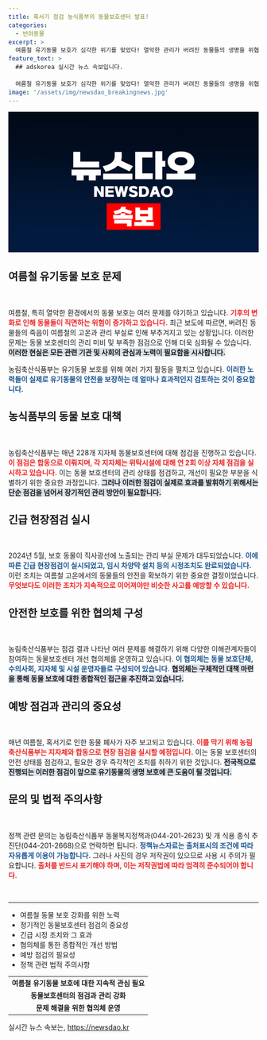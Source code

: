 ```yaml
---
title: 혹서기 점검 농식품부의 동물보호센터 발표!
categories:
  - 반려동물
excerpt: >
  여름철 유기동물 보호가 심각한 위기를 맞았다! 열악한 관리가 버려진 동물들의 생명을 위협하며, 정부의 긴급 점검과 개선 노력이 필요하다. 변화의 현장을 지켜보자!
feature_text: >
  ## adskorea 실시간 뉴스 속보입니다.

  여름철 유기동물 보호가 심각한 위기를 맞았다! 열악한 관리가 버려진 동물들의 생명을 위협하며, 정부의 긴급 점검과 개선 노력이 필요하다. 변화의 현장을 지켜보자!
image: '/assets/img/newsdao_breakingnews.jpg'
---
```


<p><img src="/assets/img/newsdao_breakingnews.jpg" alt="adskorea 속보" /></p>

<h2 data-ke-size="size26">여름철 유기동물 보호 문제</h2>

<p data-ke-size="size16">&nbsp;</p>

<p>여름철, 특히 열악한 환경에서의 동물 보호는 여러 문제를 야기하고 있습니다. <b><span style="color: #ee2323;">기후의 변화로 인해 동물들이 직면하는 위험이 증가하고 있습니다.</span></b> 최근 보도에 따르면, 버려진 동물들의 죽음이 여름철의 고온과 관리 부실로 인해 부추겨지고 있는 상황입니다. 이러한 문제는 동물 보호센터의 관리 미비 및 부족한 점검으로 인해 더욱 심화될 수 있습니다. <b><span style="background-color: #21538527;">이러한 현실은 모든 관련 기관 및 사회의 관심과 노력이 필요함을 시사합니다.</span></b></p>

<p>농림축산식품부는 유기동물 보호를 위해 여러 가지 활동을 펼치고 있습니다. <b><span style="color: #1a5490;">이러한 노력들이 실제로 유기동물의 안전을 보장하는 데 얼마나 효과적인지 검토하는 것이 중요합니다.</span></b></p>

<h2 data-ke-size="size26">농식품부의 동물 보호 대책</h2>

<p data-ke-size="size16">&nbsp;</p>

<p>농림축산식품부는 매년 228개 지자체 동물보호센터에 대해 점검을 진행하고 있습니다. <b><span style="color: #ee2323;">이 점검은 합동으로 이뤄지며, 각 지자체는 위탁시설에 대해 연 2회 이상 자체 점검을 실시하고 있습니다.</span></b> 이는 동물 보호센터의 관리 상태를 점검하고, 개선이 필요한 부분을 식별하기 위한 중요한 과정입니다. <b><span style="background-color: #21538527;">그러나 이러한 점검이 실제로 효과를 발휘하기 위해서는 단순 점검을 넘어서 장기적인 관리 방안이 필요합니다.</span></b></p>

<h2 data-ke-size="size26">긴급 현장점검 실시</h2>

<p data-ke-size="size16">&nbsp;</p>

<p>2024년 5월, 보호 동물이 직사광선에 노출되는 관리 부실 문제가 대두되었습니다. <b><span style="color: #1a5490;">이에 따른 긴급 현장점검이 실시되었고, 임시 차양막 설치 등의 시정조치도 완료되었습니다.</span></b> 이런 조치는 여름철 고온에서의 동물들의 안전을 확보하기 위한 중요한 결정이었습니다. <b><span style="color: #ee2323;">무엇보다도 이러한 조치가 지속적으로 이어져야만 비슷한 사고를 예방할 수 있습니다.</span></b></p>

<h2 data-ke-size="size26">안전한 보호를 위한 협의체 구성</h2>

<p data-ke-size="size16">&nbsp;</p>

<p>농림축산식품부는 점검 결과 나타난 여러 문제를 해결하기 위해 다양한 이해관계자들이 참여하는 동물보호센터 개선 협의체를 운영하고 있습니다. <b><span style="color: #1a5490;">이 협의체는 동물 보호단체, 수의사회, 지자체 및 시설 운영자들로 구성되어 있습니다.</span></b> <b><span style="background-color: #21538527;">협의체는 구체적인 대책 마련을 통해 동물 보호에 대한 종합적인 접근을 추진하고 있습니다.</span></b></p>

<h2 data-ke-size="size26">예방 점검과 관리의 중요성</h2>

<p data-ke-size="size16">&nbsp;</p>

<p>매년 여름철, 혹서기로 인한 동물 폐사가 자주 보고되고 있습니다. <b><span style="color: #ee2323;">이를 막기 위해 농림축산식품부는 지자체와 합동으로 현장 점검을 실시할 예정입니다.</span></b> 이는 동물 보호센터의 안전 상태를 점검하고, 필요한 경우 즉각적인 조치를 취하기 위한 것입니다. <b><span style="background-color: #21538527;">전국적으로 진행되는 이러한 점검이 앞으로 유기동물의 생명 보호에 큰 도움이 될 것입니다.</span></b></p>

<h2 data-ke-size="size26">문의 및 법적 주의사항</h2>

<p data-ke-size="size16">&nbsp;</p>

<p>정책 관련 문의는 농림축산식품부 동물복지정책과(044-201-2623) 및 개 식용 종식 추진단(044-201-2668)으로 연락하면 됩니다. <b><span style="color: #1a5490;">정책뉴스자료는 출처표시의 조건에 따라 자유롭게 이용이 가능합니다.</span></b> 그러나 사진의 경우 저작권이 있으므로 사용 시 주의가 필요합니다. <b><span style="color: #ee2323;">출처를 반드시 표기해야 하며, 이는 저작권법에 따라 엄격히 준수되어야 합니다.</span></b> </p>

<p><br></p>

<hr>

<ul>
    <li>여름철 동물 보호 강화를 위한 노력</li>
    <li>정기적인 동물보호센터 점검의 중요성</li>
    <li>긴급 시정 조치와 그 효과</li>
    <li>협의체를 통한 종합적인 개선 방법</li>
    <li>예방 점검의 필요성</li>
    <li>정책 관련 법적 주의사항</li>
</ul>

<table style="border-collapse: collapse; width: 100%;">
    <tbody>
        <tr>
            <td style="text-align: center; height: 17px;"><b>여름철 유기동물 보호에 대한 지속적 관심 필요</b></td>
        </tr>
        <tr>
            <td style="text-align: center; height: 17px;"><b>동물보호센터의 점검과 관리 강화</b></td>
        </tr>
        <tr>
            <td style="text-align: center; height: 17px;"><b>문제 해결을 위한 협의체 운영</b></td>
        </tr>
    </tbody>
</table>
실시간 뉴스 속보는, <a href="https://newsdao.kr" rel="dofollow">https://newsdao.kr</a>


